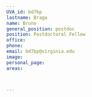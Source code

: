 ```yaml
---
UVA_id: bd7bp
lastname: Braga
name: Bruno
general_position: postdoc
position: Postdoctoral Fellow
office: 
phone:
email: bd7bp@virginia.edu
image: 
personal_page:
areas:



---
```

